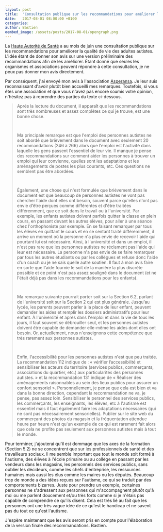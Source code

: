 ```yaml
---
layout: post
title:  "Consultation publique sur les recommandations pour améliorer la qualité de vie des adultes avec autisme"
date:   2017-08-01 08:00:00 +0100
categories: 
author: Bastien
oembed_image: /assets/posts/2017-08-01/opengraph.png
---
```



La [Haute Autorité de Santé](https://www.has-sante.fr/portail/jcms/c_2774763/fr/autisme-de-l-adulte-une-consultation-publique-pour-recueillir-l-avis-des-organisations-concernees) a 
 au mois de juin une consultation publique sur les recommandations
pour améliorer la qualité de vie des adultes autistes.
L'idée étant de donner son avis sur une version préliminaire des recommandations afin de les améliorer.
Étant donné que seules les organismes et associations peuvent répondre à cette consultation, je ne peux pas donner mon avis directement.


Par conséquent, j'ai envoyé mon avis à l'association [Asperansa](https://forum.asperansa.org/viewtopic.php?f=4&t=10332&start=15#p367405).
Je leur suis reconnaissant d'avoir plutôt bien accueilli mes remarques.
Toutefois, si vous êtes une association et que vous n'avez pas encore soumis votre opinion, n'hésitez pas à reprendre des parties du texte ci-dessous.

<blockquote>
<p>Après la lecture du document, il apparaît que les recommandations sont très nombreuses et assez complètes ce qui je trouve, est une bonne chose.</p>
<p>&nbsp;</p>
<p>Ma principale remarque est que l'emploi des personnes autistes ne soit abordé que brièvement dans le document avec seulement 20 recommandations (246 à 266)
alors que l'emploi est l'activité dans laquelle les gens passent l'essentiel de leur vie. Il manque je pense des recommandations sur comment aider les personnes à trouver un emploi qui leur convienne, quelles sont les adaptations et les aménagements de postes les plus courants, etc. Ces questions ne semblent pas être abordées.</p>
<p>&nbsp;</p>
<p>Également, une chose qui n'est formulée que brièvement dans le document est que beaucoup de personnes autistes ne vont pas chercher l'aide dont elles ont besoin, souvent parce 
qu'elles n'ont 
pas envie d'être perçues comme différentes et d'être traitées différemment, que ce soit dans le travail ou à l'université. Par exemple, les enfants autistes doivent parfois quitter la classe en plein cours, en passant devant les autres élèves, pour aller à une séance chez l'orthophoniste par exemple. En se faisant remarquer par tous les élèves en quittant le cours et en se sentant traité différemment, il arrive un moment où la personne n'a plus envie de recevoir l'aide qui pourtant lui est nécessaire. Ainsi, à l'université et dans un emploi, il n'est pas rare que les personnes autistes ne réclament pas l'aide qui leur est nécessaire. La personne n'a pas envie de se faire remarquer par tous les autres étudiants ou par les collègues et refuse donc l'aide d'un coach ou je ne sais quelle autre soutien.
Il faut à mon avis faire en sorte que l'aide fournie le soit de la manière la plus discrète possible et ce point n'est pas assez souligné dans le document (et ne l'était déjà pas dans les
recommandations pour les enfants).</p>
<p>&nbsp;</p>
<p>Ma remarque suivante pourrait porter soit sur la Section 6.2, parlant de l'université soit sur la Section 2 qui est plus générale. Jusqu'au lycée, les parents peuvent parler à la place de leur enfant, peuvent demander les aides et remplir les dossiers administratifs pour leur enfant. À l'université et après dans l'emploi et dans la vie de tous les jours, il faut souvent se débrouiller seul, et les personnes autistes doivent être capable de demander elle-même les aides dont elles ont besoin. Or, actuellement, nous n'enseignons cette compétence que très rarement aux personnes autistes.</p>
<p>&nbsp;</p>
<p>Enfin, l'accessibilité pour les personnes autistes n'est que peu traitée. La recommandation 112 indique de : « vérifier l’accessibilité et sensibiliser les acteurs du territoire (services publics, commerçants, associations du quartier, etc.) aux particularités des personnes autistes. » et la recommandation 131 indique de « Réaliser des aménagements raisonnables au sein des lieux publics pour assurer un confort sensoriel ». Personnellement, je pense que cela est bien et va dans la bonne direction, cependant la recommandation ne va, je pense, pas assez loin. Sensibiliser le personnel des services publics, les commerçants, les enseignants, les élèves, etc à l'autisme est essentiel mais il faut également faire les adaptations nécessaires (qui ne sont pas nécessairement sensorielles). Publier sur le site web du commerçant des photos du magasin et la fréquentation attendue heure par heure n'est qu'un exemple de ce qui est rarement fait alors que cela ne profite pas seulement aux personnes autistes mais à tout le monde.</p>
</blockquote>

Pour terminer, j'ajouterai qu'il est dommage que les axes de la formation (Section 5.2) ne se concentrent que sur les professionnels de santé et des travailleurs sociaux.
Il me semble important que tout le monde soit formé à l'autisme, des élèves à l'école primaire ou au collège en passant par les vendeurs dans les magasins, les personnels des services publics,
sans oublier les décideurs, comme les chefs d'entreprise, les ressources humaines mais aussi les élus comme les maires ou les députés.
Beaucoup trop de monde a des idées reçues sur l'autisme, ce qui se traduit par des comportements bizarres.
Juste pour prendre un exemple, certaines personnes ne s'adressent aux personnes qui m'accompagnent plutôt qu'à moi ou me parlent doucement et/ou très forts comme si je n'étais pas capable de comprendre ce qu'ils disent.
Cela est très lié au fait que les personnes ont une très vague idée de ce qu'est le handicap et ne savent pas du tout ce qu'est l'autisme.

J'espère maintenant que les avis seront pris en compte pour l'élaboration de la version finale des recommandations.
Bastien.
